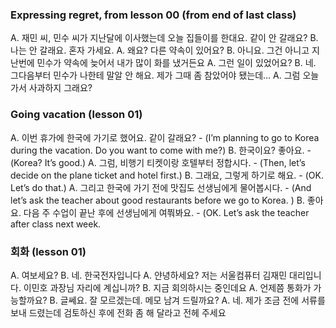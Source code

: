 ### Expressing regret, from lesson 00 (from end of last class)
A. 재민 씨, 민수 씨가 지난달에 이사했는데 오늘 집들이를 한대요. 같이 안 갈래요?
B. 나는 안 갈래요. 혼자 가세요.
A. 왜요? 다른 약속이 있어요?
B. 아니요. 그건 아니고 지난번에 민수가 약속에 늦어서 내가 많이 화를 냈거든요
A. 그런 일이 있었어요?
B. 네. 그다음부터 민수가 나한테 말알 안 해요. 제가 그때 좀 참았어야 됐는데...
A. 그럼 오늘 가서 사과하지 그래요?

### Going vacation (lesson 01)
A. 이번 휴가에 한국에 가기로 했어요. 같이 갈래요? - (I’m planning to go to Korea during the vacation. Do you want to come with me?)
B. 한국이요? 좋아요. - (Korea? It’s good.)
A. 그럼, 비행기 티켓이랑 호텔부터 정합시다. - (Then, let’s decide on the plane ticket and hotel first.)
B. 그래요, 그렇게 하기로 해요. - (OK. Let’s do that.)
A. 그리고 한국에 가기 전에 맛집도 선생님에게 물어봅시다.   - (And let’s ask the teacher about good restaurants before we go to Korea. )
B. 좋아요. 다음 주 수업이 끝난 후에 선생님에게 여쭤봐요. - (OK. Let’s ask the teacher after class next week.

### 회화 (lesson 01)
A. 여보세요?
B. 네. 한국전자입니다
A. 얀녕하세요? 저는 서울컴퓨터 김재민 대리입니다. 이민호 과장님 자리에 계십니까?
B. 지금 회의하시는 중인데요
A. 언제쯤 통화가 가능할까요?
B. 글쎄요. 잘 모르겠는데. 메모 남겨 드릴까요?
A. 네. 제가 조금 전에 서류를 보내 드렸는데 검토하신 후에 전화 좀 해 달라고 전헤 주세요
